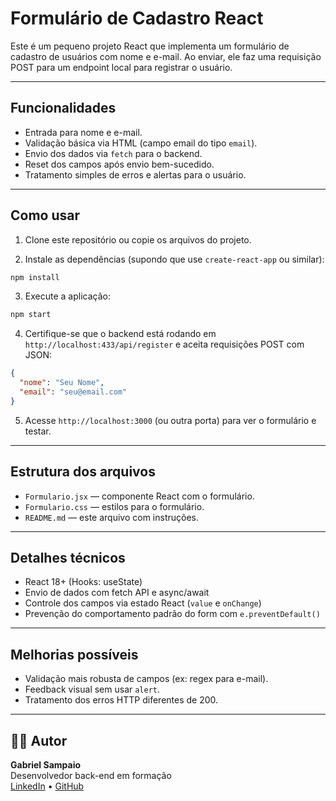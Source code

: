 # Formulário de Cadastro React

Este é um pequeno projeto React que implementa um formulário de cadastro de usuários com nome e e-mail. Ao enviar, ele faz uma requisição POST para um endpoint local para registrar o usuário.

---

## Funcionalidades

- Entrada para nome e e-mail.
- Validação básica via HTML (campo email do tipo `email`).
- Envio dos dados via `fetch` para o backend.
- Reset dos campos após envio bem-sucedido.
- Tratamento simples de erros e alertas para o usuário.

---

## Como usar

1. Clone este repositório ou copie os arquivos do projeto.

2. Instale as dependências (supondo que use `create-react-app` ou similar):

```bash
npm install
```

3. Execute a aplicação:

```bash
npm start
```

4. Certifique-se que o backend está rodando em `http://localhost:433/api/register` e aceita requisições POST com JSON:

```json
{
  "nome": "Seu Nome",
  "email": "seu@email.com"
}
```

5. Acesse `http://localhost:3000` (ou outra porta) para ver o formulário e testar.

---

## Estrutura dos arquivos

- `Formulario.jsx` — componente React com o formulário.
- `Formulario.css` — estilos para o formulário.
- `README.md` — este arquivo com instruções.

---

## Detalhes técnicos

- React 18+ (Hooks: useState)
- Envio de dados com fetch API e async/await
- Controle dos campos via estado React (`value` e `onChange`)
- Prevenção do comportamento padrão do form com `e.preventDefault()`

---

## Melhorias possíveis

- Validação mais robusta de campos (ex: regex para e-mail).
- Feedback visual sem usar `alert`.
- Tratamento dos erros HTTP diferentes de 200.

---

## 👨‍💻 Autor

**Gabriel Sampaio**  
Desenvolvedor back-end em formação  
[LinkedIn](https://www.linkedin.com/in/gabrielsampaio) • [GitHub](https://github.com/GabrielSampaioS)